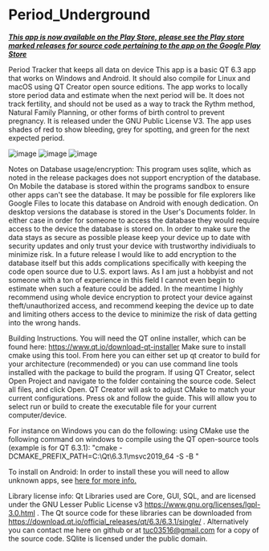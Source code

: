 # Period_Underground
<b><u><i>This app is now available on the Play Store, please see the Play store marked releases for source code pertaining to the app on the Google Play Store </b></u></i>


Period Tracker that keeps all data on device
This app is a basic QT 6.3 app that works on Windows and Android. It should also compile for Linux and macOS using QT Creator open source editions. The app works to locally store period data and estimate when the next period will be. It does not track fertility, and should not be used as a way to track the Rythm method, Natural Family Planning, or other forms of birth control to prevent pregnancy. It is released under the GNU Public License V3.
The app uses shades of red to show bleeding, grey for spotting, and green for the next expected period.

![image](https://user-images.githubusercontent.com/18272432/176724435-c08d61c0-8dc4-462e-96a7-03bd83dcb3e4.png)
![image](https://user-images.githubusercontent.com/18272432/176724619-78065ebf-b2cd-4983-9cec-b4918c65e777.png)
![image](https://user-images.githubusercontent.com/18272432/176724699-6e4a29c7-22a9-4069-bc76-756249c67ee4.png)

Notes on Database usage/encryption:
This program uses sqlite, which as noted in the release packages does not support encryption of the database. On Mobile the database is stored within the programs sandbox to ensure other apps can't see the database. It may be possible for file explorers like Google Files to locate this database on Android with enough dedication. On desktop versions the database is stored in the User's Documents folder. In either case in order for someone to access the database they would require access to the device the database is stored on. In order to make sure the data stays as secure as possible please keep your device up to date with security updates and only trust your device with trustworthy individiuals to minimize risk. In a future release I would like to add encryption to the database itself but this adds complications specifically with keeping the code open source due to U.S. export laws. As I am just a hobbyist and not someone with a ton of experience in this field I cannot even begin to estimate when such a feature could be added. In the meantime I highly recommend using whole device encryption to protect your device against theft/unauthorized access, and recommend keeping the device up to date and limiting others access to the device to minimize the risk of data getting into the wrong hands. 

Building Instructions.
You will need the QT online installer, which can be found here: https://www.qt.io/download-qt-installer
Make sure to install cmake using this tool. From here you can either set up qt creator to build for your architecture (recommended) or you can use command line tools installed with the package to build the program. If using QT Creator, select Open Project and navigate to the folder containing the source code. Select all files, and click Open. QT Creator will ask to adjust CMake to match your current configurations. Press ok and follow the guide. This will allow you to select run or build to create the executable file for your current computer/device.

For instance on Windows you can do the following:
using CMake use the following command on windows to compile using the QT open-source tools (example is for QT 6.3.1):
"cmake -DCMAKE_PREFIX_PATH=C:\Qt\6.3.1\msvc2019_64 -S <source-dir> -B <build-dir>"

To install on Android:
In order to install these you will need to allow unknown apps, see [here for more info.](https://android.gadgethacks.com/how-to/android-101-sideload-apps-by-enabling-unknown-sources-install-unknown-apps-0161947/)

Library license info:
Qt Libraries used are Core, GUI, SQL, and are licensed under the GNU Lesser Public License v3 https://www.gnu.org/licenses/lgpl-3.0.html .  The Qt source code for these libraries can be downloaded from https://download.qt.io/official_releases/qt/6.3/6.3.1/single/ . Alternatively you can contact me here on github or at tuc03516@gmail.com for a copy of the source code.
SQlite is licensed under the public domain.
